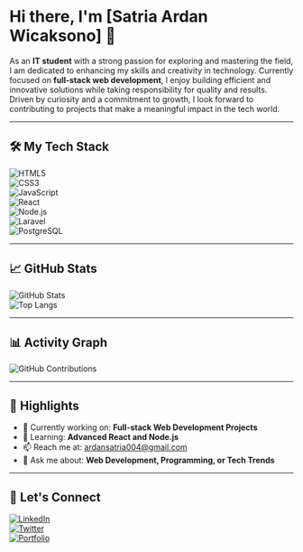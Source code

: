 # Hi there, I'm [Satria Ardan Wicaksono] 👋  

As an **IT student** with a strong passion for exploring and mastering the field, I am dedicated to enhancing my skills and creativity in technology. Currently focused on **full-stack web development**, I enjoy building efficient and innovative solutions while taking responsibility for quality and results. Driven by curiosity and a commitment to growth, I look forward to contributing to projects that make a meaningful impact in the tech world.  

---

## 🛠️ My Tech Stack  
![HTML5](https://img.shields.io/badge/HTML5-E34F26?style=flat&logo=html5&logoColor=white)  
![CSS3](https://img.shields.io/badge/CSS3-1572B6?style=flat&logo=css3&logoColor=white)  
![JavaScript](https://img.shields.io/badge/JavaScript-F7DF1E?style=flat&logo=javascript&logoColor=black)  
![React](https://img.shields.io/badge/React-61DAFB?style=flat&logo=react&logoColor=black)  
![Node.js](https://img.shields.io/badge/Node.js-339933?style=flat&logo=node.js&logoColor=white)  
![Laravel](https://img.shields.io/badge/Laravel-FF2D20?style=flat&logo=laravel&logoColor=white)  
![PostgreSQL](https://img.shields.io/badge/PostgreSQL-336791?style=flat&logo=postgresql&logoColor=white)  

---

## 📈 GitHub Stats  
![GitHub Stats](https://github-readme-stats.vercel.app/api?username=wcksnrdn&show_icons=true&theme=radical)  
![Top Langs](https://github-readme-stats.vercel.app/api/top-langs/?username=wcksnrdn&layout=compact&theme=radical)  

---

## 📊 Activity Graph  
![GitHub Contributions](https://github-readme-streak-stats.herokuapp.com/?user=wcksnrdn&theme=radical)

---

## 🌟 Highlights  
- 🔭 Currently working on: **Full-stack Web Development Projects**  
- 🌱 Learning: **Advanced React and Node.js**  
- 📫 Reach me at: [ardansatria004@gmail.com](mailto:ardansatria004@gmail.com)  
- 💬 Ask me about: **Web Development, Programming, or Tech Trends**  

---

## 🎯 Let's Connect  
[![LinkedIn](https://img.shields.io/badge/-LinkedIn-blue?style=flat&logo=linkedin)](https://www.linkedin.com/in/satriaardan)  
[![Twitter](https://img.shields.io/badge/-Twitter-blue?style=flat&logo=twitter)](https://twitter.com/yourusername)  
[![Portfolio](https://img.shields.io/badge/-Portfolio-black?style=flat&logo=internetexplorer)](https://yourportfolio.com)  

